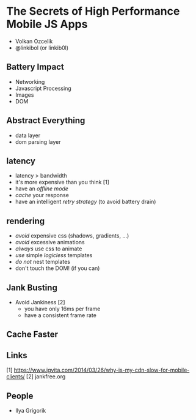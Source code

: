 # The Secrets of High Performance Mobile JS Apps

- Volkan Ozcelik
- @linkibol (or linkib0l)

## Battery Impact

- Networking
- Javascript Processing
- Images
- DOM

## Abstract Everything

- data layer
- dom parsing layer

## latency

- latency > bandwidth
- it's more expensive than you think [1]
- have an *offline mode*
- *cache* your response
- have an intelligent *retry strategy* (to avoid battery drain)

## rendering

- *avoid* expensive css (shadows, gradients, ...)
- *avoid* excessive animations
- *always* use css to animate
- *use* simple *logicless* templates
- *do not* nest templates
- don't touch the DOM! (if you can)

## Jank Busting

- Avoid Jankiness [2]
	- you have only 16ms per frame
	- have a consistent frame rate

## Cache Faster

## Links

[1] https://www.igvita.com/2014/03/26/why-is-my-cdn-slow-for-mobile-clients/
[2] jankfree.org

## People

- Ilya Grigorik